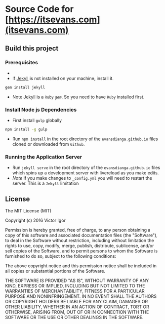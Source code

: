 # Source Code for [https://itsevans.com](itsevans.com)

## Build this project

### Prerequisites
*
* If [Jekyll](https://jekyllrb.com/) is not installed on your machine, install it. 
```bash
gem install jekyll
```
* Note [Jekyll](https://jekyllrb.com/) is a `Ruby` _`gem`_. So you need to have `Ruby` installed first.

### Install Node js Dependencies

* First install `gulp` globally
```bash
npm install -g gulp
```
* Run `npm install` in the root directory of the `evansdianga.github.io` files cloned or downloaded from `Github`.

### Running the Application Server

* Run `jekyll serve` in the root directory of the `evansdianga.github.io` files which spins up a development server with livereload as you make edits.
* *Note* If you make changes to `_config.yml` you will need to restart the server. This is a `Jekyll` limitation



## License
The MIT License (MIT)

Copyright (c) 2016 Victor Igor

Permission is hereby granted, free of charge, to any person obtaining a copy
of this software and associated documentation files (the "Software"), to deal
in the Software without restriction, including without limitation the rights
to use, copy, modify, merge, publish, distribute, sublicense, and/or sell
copies of the Software, and to permit persons to whom the Software is
furnished to do so, subject to the following conditions:

The above copyright notice and this permission notice shall be included in all
copies or substantial portions of the Software.

THE SOFTWARE IS PROVIDED "AS IS", WITHOUT WARRANTY OF ANY KIND, EXPRESS OR
IMPLIED, INCLUDING BUT NOT LIMITED TO THE WARRANTIES OF MERCHANTABILITY,
FITNESS FOR A PARTICULAR PURPOSE AND NONINFRINGEMENT. IN NO EVENT SHALL THE
AUTHORS OR COPYRIGHT HOLDERS BE LIABLE FOR ANY CLAIM, DAMAGES OR OTHER
LIABILITY, WHETHER IN AN ACTION OF CONTRACT, TORT OR OTHERWISE, ARISING FROM,
OUT OF OR IN CONNECTION WITH THE SOFTWARE OR THE USE OR OTHER DEALINGS IN THE
SOFTWARE.
